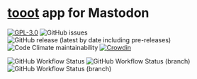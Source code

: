 # [tooot](https://tooot.app/) app for Mastodon

[![GPL-3.0](https://img.shields.io/github/license/tooot-app/push?style=flat-square)](LICENSE) ![GitHub issues](https://img.shields.io/github/issues/tooot-app/app?style=flat-square) ![GitHub release (latest by date including pre-releases)](https://img.shields.io/github/v/release/tooot-app/app?include_prereleases&style=flat-square) ![Code Climate maintainability](https://img.shields.io/codeclimate/maintainability/tooot-app/app?style=flat-square) [![Crowdin](https://badges.crowdin.net/tooot/localized.svg)](https://crowdin.tooot.app/project/tooot)

![GitHub Workflow Status](https://img.shields.io/github/workflow/status/tooot-app/app/build?style=flat-square) ![GitHub Workflow Status (branch)](https://img.shields.io/github/workflow/status/tooot-app/app/build/candidate?label=build%20candidate&style=flat-square) ![GitHub Workflow Status (branch)](https://img.shields.io/github/workflow/status/tooot-app/app/build/release?label=build%20release&style=flat-square)
